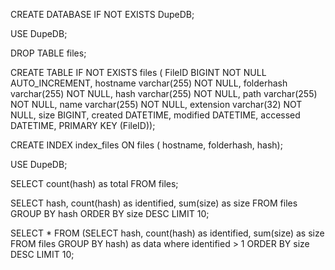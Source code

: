 CREATE DATABASE IF NOT EXISTS DupeDB;

USE DupeDB;

DROP TABLE files;

CREATE TABLE IF NOT EXISTS files (
    FileID BIGINT NOT NULL AUTO_INCREMENT,
    hostname varchar(255) NOT NULL,
    folderhash varchar(255) NOT NULL,
    hash varchar(255) NOT NULL,
    path varchar(255) NOT NULL,
    name varchar(255) NOT NULL,
    extension varchar(32) NOT NULL,
    size BIGINT,
    created DATETIME, 
    modified DATETIME,
    accessed DATETIME,
    PRIMARY KEY (FileID));

CREATE  INDEX index_files ON files ( hostname, folderhash, hash);

USE DupeDB;

SELECT count(hash) as total FROM files;


SELECT hash, count(hash) as identified, sum(size) as size FROM files
GROUP BY hash ORDER BY size DESC LIMIT 10;

SELECT * FROM 
(SELECT hash, count(hash) as identified, sum(size) as size FROM files
GROUP BY hash) as data
where identified > 1
ORDER BY size DESC LIMIT 10;

